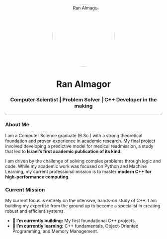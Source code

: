 <div align="center">
  <img src="https://avatars.githubusercontent.com/u/171186804?v=4" alt="Ran Almagor" width="200" height="200" style="border-radius:50%;"/>
  <h1><b>Ran Almagor</b></h1>
  <h3>Computer Scientist | Problem Solver | C++ Developer in the making</h3>
</div>

---

### **About Me**

I am a Computer Science graduate (B.Sc.) with a strong theoretical foundation and proven experience in academic research. My final project involved developing a predictive model for medical readmission, a study that led to **Israel’s first academic publication of its kind**.

I am driven by the challenge of solving complex problems through logic and code. While my academic work was focused on Python and Machine Learning, my current professional mission is to master **modern C++ for high-performance computing.**


### **Current Mission**

My current focus is entirely on the intensive, hands-on study of C++. I am building my expertise from the ground up to become a specialist in creating robust and efficient systems.

* **🔭 I’m currently building:** My first foundational C++ projects.
* **🌱 I’m currently learning:** C++ fundamentals, Object-Oriented Programming, and Memory Management.
